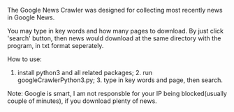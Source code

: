 The Google News Crawler was designed for collecting most recently news in Google News. 

You may type in key words and how many pages to download. By just click 'search' button, then news would download at the same directory with the program, in txt format seperately.

How to use: 
1. install python3 and all related packages;                                                          2. run googleCrawlerPython3.py;                                                                       3. type in key words and page, then search.

Note: Google is smart, I am not responsble for your IP being blocked(usually couple of minutes), if you download plenty of news.